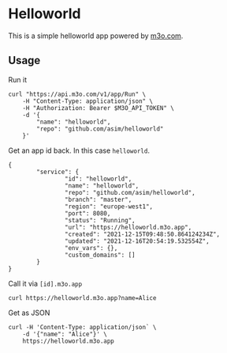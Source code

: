 # Helloworld

This is a simple helloworld app powered by [m3o.com](https://m3o.com).

## Usage

Run it

```
curl "https://api.m3o.com/v1/app/Run" \
    -H "Content-Type: application/json" \
    -H "Authorization: Bearer $M3O_API_TOKEN" \
    -d '{
        "name": "helloworld",
        "repo": "github.com/asim/helloworld"
    }'
```

Get an app id back. In this case `helloworld`.

```
{
        "service": {
                "id": "helloworld",
                "name": "helloworld",
                "repo": "github.com/asim/helloworld",
                "branch": "master",
                "region": "europe-west1",
                "port": 8080,
                "status": "Running",
                "url": "https://helloworld.m3o.app",
                "created": "2021-12-15T09:48:50.864124234Z",
                "updated": "2021-12-16T20:54:19.532554Z",
                "env_vars": {},
                "custom_domains": []
        }
}
```

Call it via `[id].m3o.app`

```
curl https://helloworld.m3o.app?name=Alice
```

Get as JSON

```
curl -H 'Content-Type: application/json` \
    -d '{"name": "Alice"}' \
    https://helloworld.m3o.app
```
